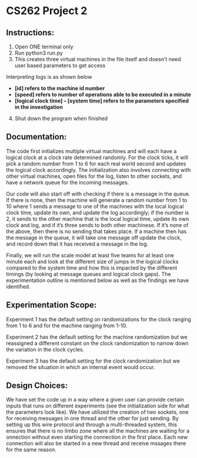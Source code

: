 # CS262 Project 2

## Instructions: 

1.	Open ONE terminal only
2.	Run python3 run.py
3.	This creates three virtual machines in the file itself and doesn't need user based parameters to get access

Interpreting logs is as shown below

- **[id] refers to the machine id number**
- **[speed] refers to number of operations able to be executed in a minute**
- **[logical clock time] – [system time] refers to the parameters specified in the investigation**

4.	Shut down the program when finished

## Documentation: 

The code first initializes multiple virtual machines and will each have a logical clock at a clock rate determined randomly. For the clock ticks, it will pick a random number from 1 to 6 for each real world second and updates the logical clock accordingly. The initialization also involves connecting with other virtual machines, open files for the log, listen to other sockets, and have a network queue for the incoming messages. 

Our code will also start off with checking if there is a message in the queue. If there is none, then the machine will generate a random number from 1 to 10 where 1 sends a message to one of the machines with the local logical clock time, update its own, and update the log accordingly; if the number is 2, it sends to the other machine that is the local logical time, update its own clock and log, and if it’s three sends to both other machinese. If it’s none of the above, then there is no sending that takes place. If a machine then has the message in the queue, it will take one message off update the clock, and record down that it has received a message in the log. 

Finally, we will run the scale model at least five teams for at least one minute each and look at the different size of jumps in the logical clocks compared to the system time and how this is impacted by the different timings (by looking at message queues and logical clock gaps). The experimentation outline is mentioned below as well as the findings we have identified.  

## Experimentation Scope:

Experiment 1 has the default setting on randomizations for the clock ranging from 1 to 6 and for the machine ranging from 1-10. 

Experiment 2 has the default setting for the machine randomization but we reassigned a different constant on the clock randomization to narrow down the variation in the clock cycles. 

Experiment 3 has the default setting for the clock randomization but we removed the situation in which an internal event would occur. 

## Design Choices:

We have set the code up in a way where a given user can provide certain inputs that runs on different experiments (see the initialization side for what the parameters look like). We have utilized the creation of two sockets, one for receiving messages in one thread and the other for just sending.  By setting up this wire protocol and through a multi-threaded system, this ensures that there is no limbo zone where all the machines are waiting for a onnection without even starting the connection in the first place. Each new connection will also be started in a new thread and receive mssages there for the same reason. 








